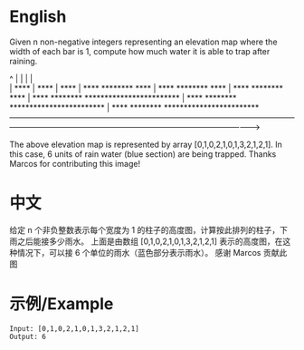 # English #

Given n non-negative integers representing an elevation map where the width of each bar is 1, compute how much water it is able to trap after raining.

^
|
|
|
|  
|                            ****
|                            ****
|                            ****
|            ****            ********    ****
|            ****            ********    ****
|	           ****            ********    ****
|    **** 	  ********    ************************
|	   ****    ********    ************************
|	   ****    ********    ************************
————————————————————————————————————————————————————————————————————>

The above elevation map is represented by array [0,1,0,2,1,0,1,3,2,1,2,1]. In this case, 6 units of rain water (blue section) are being trapped. Thanks Marcos for contributing this image!
# 中文 #

给定 n 个非负整数表示每个宽度为 1 的柱子的高度图，计算按此排列的柱子，下雨之后能接多少雨水。
上面是由数组 [0,1,0,2,1,0,1,3,2,1,2,1] 表示的高度图，在这种情况下，可以接 6 个单位的雨水（蓝色部分表示雨水）。 感谢 Marcos 贡献此图

# 示例/Example #
```
Input: [0,1,0,2,1,0,1,3,2,1,2,1]
Output: 6
```

